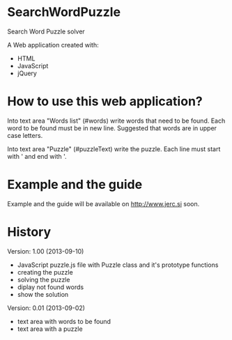 SearchWordPuzzle
================

Search Word Puzzle solver

A Web application created with:
- HTML
- JavaScript
- jQuery


How to use this web application?
================
Into text area "Words list" (#words) write words that need to be found. Each word to be found must be in new line. Suggested that words are in upper case letters.

Into text area "Puzzle" (#puzzleText) write the puzzle. Each line must start with ' and end with '.

Example and the guide
================
Example and the guide will be available on http://www.jerc.si soon.

History
================
Version: 1.00 (2013-09-10)
- JavaScript puzzle.js file with Puzzle class and it's prototype functions
- creating the puzzle
- solving the puzzle
- diplay not found words
- show the solution

Version: 0.01 (2013-09-02)
- text area with words to be found
- text area with a puzzle
